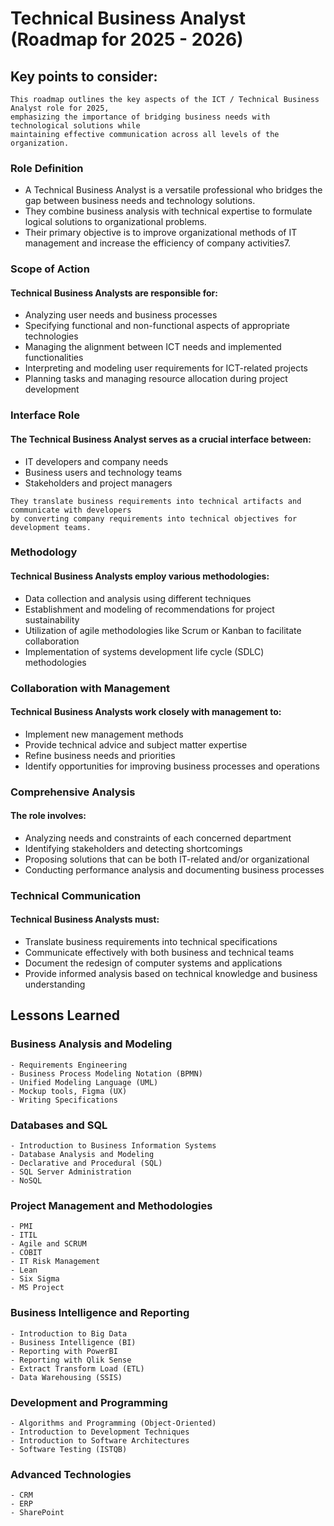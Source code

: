 
# Technical Business Analyst (Roadmap for 2025 - 2026)

## Key points to consider:
```
This roadmap outlines the key aspects of the ICT / Technical Business Analyst role for 2025, 
emphasizing the importance of bridging business needs with technological solutions while 
maintaining effective communication across all levels of the organization.
```

### Role Definition

- A Technical Business Analyst is a versatile professional who bridges the gap between business needs and technology solutions. 
- They combine business analysis with technical expertise to formulate logical solutions to organizational problems. 
- Their primary objective is to improve organizational methods of IT management and increase the efficiency of company activities7.

### Scope of Action

#### Technical Business Analysts are responsible for:

- Analyzing user needs and business processes
- Specifying functional and non-functional aspects of appropriate technologies
- Managing the alignment between ICT needs and implemented functionalities
- Interpreting and modeling user requirements for ICT-related projects
- Planning tasks and managing resource allocation during project development

### Interface Role

#### The Technical Business Analyst serves as a crucial interface between:

- IT developers and company needs
- Business users and technology teams
- Stakeholders and project managers

```
They translate business requirements into technical artifacts and communicate with developers 
by converting company requirements into technical objectives for development teams.
```
### Methodology

#### Technical Business Analysts employ various methodologies:

- Data collection and analysis using different techniques
- Establishment and modeling of recommendations for project sustainability
- Utilization of agile methodologies like Scrum or Kanban to facilitate collaboration
- Implementation of systems development life cycle (SDLC) methodologies

### Collaboration with Management

#### Technical Business Analysts work closely with management to:

- Implement new management methods
- Provide technical advice and subject matter expertise
- Refine business needs and priorities
- Identify opportunities for improving business processes and operations

### Comprehensive Analysis

#### The role involves:

- Analyzing needs and constraints of each concerned department
- Identifying stakeholders and detecting shortcomings
- Proposing solutions that can be both IT-related and/or organizational
- Conducting performance analysis and documenting business processes

### Technical Communication

#### Technical Business Analysts must:
- Translate business requirements into technical specifications
- Communicate effectively with both business and technical teams
- Document the redesign of computer systems and applications
- Provide informed analysis based on technical knowledge and business understanding

## Lessons Learned

### Business Analysis and Modeling

```
- Requirements Engineering
- Business Process Modeling Notation (BPMN)
- Unified Modeling Language (UML)
- Mockup tools, Figma (UX)
- Writing Specifications
```

### Databases and SQL
```
- Introduction to Business Information Systems
- Database Analysis and Modeling
- Declarative and Procedural (SQL)
- SQL Server Administration
- NoSQL
```

### Project Management and Methodologies

```
- PMI
- ITIL
- Agile and SCRUM
- COBIT
- IT Risk Management
- Lean
- Six Sigma
- MS Project
```

### Business Intelligence and Reporting

```
- Introduction to Big Data
- Business Intelligence (BI)
- Reporting with PowerBI
- Reporting with Qlik Sense
- Extract Transform Load (ETL)
- Data Warehousing (SSIS)

```

### Development and Programming

```
- Algorithms and Programming (Object-Oriented)
- Introduction to Development Techniques
- Introduction to Software Architectures
- Software Testing (ISTQB)
```

### Advanced Technologies

```
- CRM
- ERP 
- SharePoint
```

